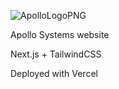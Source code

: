 ![ApolloLogoPNG](https://user-images.githubusercontent.com/65131940/172015738-ee373333-a96a-4027-a19f-c0591eb33c51.png)

Apollo Systems website

Next.js + TailwindCSS

Deployed with Vercel
